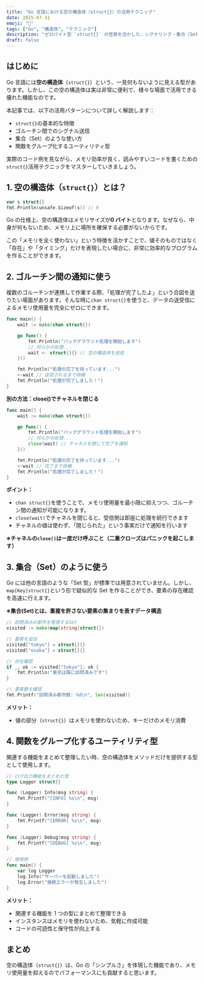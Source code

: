 ```yaml
---
title: "Go 言語における空の構造体（struct{}）の活用テクニック"
date: 2025-07-31
emoji: "🔧"
tags: ["Go", "構造体", "テクニック"]
description: "ゼロバイト型 `struct{}` の性質を活かした、シグナリング・集合（Set）実装・メソッドグルーピングなどの活用パターンを具体例付きで解説します。"
draft: false
---
```


## はじめに

Go 言語には**空の構造体**（`struct{}`）という、一見何もないように見える型があります。しかし、この空の構造体は実は非常に便利で、様々な場面で活用できる優れた機能なのです。

本記事では、以下の活用パターンについて詳しく解説します：

- `struct{}`の基本的な特徴
- ゴルーチン間でのシグナル送信
- 集合（Set）のような使い方
- 関数をグループ化するユーティリティ型

実際のコード例を見ながら、メモリ効率が良く、読みやすいコードを書くための`struct{}`活用テクニックをマスターしていきましょう。

## 1. 空の構造体（`struct{}`）とは？

```go
var s struct{}
fmt.Println(unsafe.Sizeof(s)) // 0
```

Go の仕様上、空の構造体はメモリサイズが**0 バイト**となります。なぜなら、中身が何もないため、メモリ上に場所を確保する必要がないからです。

この「メモリを全く使わない」という特徴を活かすことで、値そのものではなく「存在」や「タイミング」だけを表現したい場合に、非常に効率的なプログラムを作ることができます。

## 2. ゴルーチン間の通知に使う

複数のゴルーチンが連携して作業する際、「処理が完了したよ」という合図を送りたい場面があります。そんな時に`chan struct{}`を使うと、データの送受信によるメモリ使用量を完全にゼロにできます。

```go
func main() {
    wait := make(chan struct{})

    go func() {
        fmt.Println("バックグラウンド処理を開始します")
        // 何らかの処理...
        wait <- struct{}{} // 空の構造体を送信
    }()

    fmt.Println("処理の完了を待っています...")
    <-wait // 送信されるまで待機
    fmt.Println("処理が完了しました！")
}
```

**別の方法：close()でチャネルを閉じる**

```go
func main() {
    wait := make(chan struct{})

    go func() {
        fmt.Println("バックグラウンド処理を開始します")
        // 何らかの処理...
        close(wait) // チャネルを閉じて完了を通知
    }()

    fmt.Println("処理の完了を待っています...")
    <-wait // 完了まで待機
    fmt.Println("処理が完了しました！")
}
```

**ポイント：**

- `chan struct{}`を使うことで、メモリ使用量を最小限に抑えつつ、ゴルーチン間の通知が可能になります。
- `close(wait)`でチャネルを閉じると、受信側は即座に処理を続行できます
- チャネルの値は使わず、「閉じられた」という事実だけで通知を行います

**※チャネルの`close()`は一度だけ呼ぶこと（二重クローズはパニックを起こします）**

## 3. 集合（Set）のように使う

Go には他の言語のような「Set 型」が標準では用意されていません。しかし、`map[Key]struct{}`という形で疑似的な Set を作ることができ、要素の存在確認を高速に行えます。

**※集合(Set)とは、重複を許さない要素の集まりを表すデータ構造**

```go
// 訪問済みの都市を管理するSet
visited := make(map[string]struct{})

// 要素を追加
visited["tokyo"] = struct{}{}
visited["osaka"] = struct{}{}

// 存在確認
if _, ok := visited["tokyo"]; ok {
    fmt.Println("東京は既に訪問済みです")
}

// 要素数を確認
fmt.Printf("訪問済み都市数: %d\n", len(visited))
```

**メリット：**

- 値の部分（`struct{}`）はメモリを使わないため、キーだけのメモリ消費

## 4. 関数をグループ化するユーティリティ型

関連する機能をまとめて整理したい時、空の構造体をメソッドだけを提供する型として使用します。

```go
// ログ出力機能をまとめた型
type Logger struct{}

func (Logger) Info(msg string) {
    fmt.Printf("[INFO] %s\n", msg)
}

func (Logger) Error(msg string) {
    fmt.Printf("[ERROR] %s\n", msg)
}

func (Logger) Debug(msg string) {
    fmt.Printf("[DEBUG] %s\n", msg)
}

// 使用例
func main() {
    var log Logger
    log.Info("サーバーを起動しました")
    log.Error("接続エラーが発生しました")
}
```

**メリット：**

- 関連する機能を 1 つの型にまとめて整理できる
- インスタンスはメモリを使わないため、気軽に作成可能
- コードの可読性と保守性が向上する

## まとめ

空の構造体（`struct{}`）は、Go の「シンプルさ」を体現した機能であり、メモリ使用量を抑えるのでパフォーマンスにも貢献すると思います。
